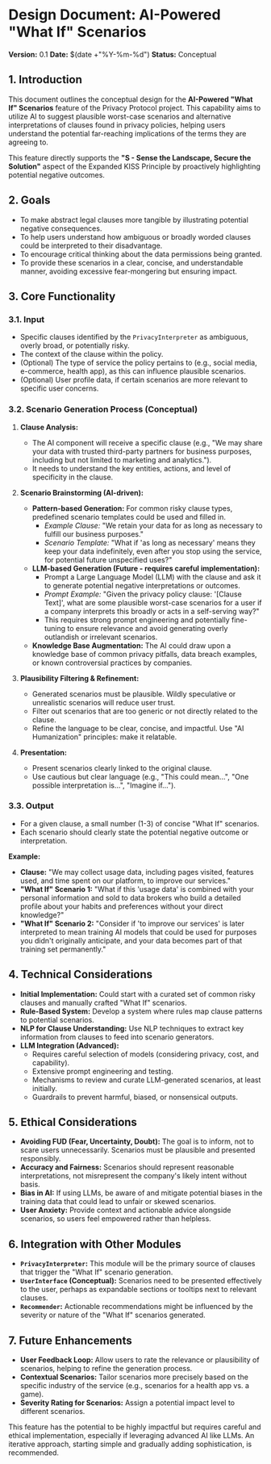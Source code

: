 # Design Document: AI-Powered "What If" Scenarios

**Version:** 0.1
**Date:** $(date +"%Y-%m-%d")
**Status:** Conceptual

## 1. Introduction

This document outlines the conceptual design for the **AI-Powered "What If" Scenarios** feature of the Privacy Protocol project. This capability aims to utilize AI to suggest plausible worst-case scenarios and alternative interpretations of clauses found in privacy policies, helping users understand the potential far-reaching implications of the terms they are agreeing to.

This feature directly supports the **"S - Sense the Landscape, Secure the Solution"** aspect of the Expanded KISS Principle by proactively highlighting potential negative outcomes.

## 2. Goals

*   To make abstract legal clauses more tangible by illustrating potential negative consequences.
*   To help users understand how ambiguous or broadly worded clauses could be interpreted to their disadvantage.
*   To encourage critical thinking about the data permissions being granted.
*   To provide these scenarios in a clear, concise, and understandable manner, avoiding excessive fear-mongering but ensuring impact.

## 3. Core Functionality

### 3.1. Input

*   Specific clauses identified by the `PrivacyInterpreter` as ambiguous, overly broad, or potentially risky.
*   The context of the clause within the policy.
*   (Optional) The type of service the policy pertains to (e.g., social media, e-commerce, health app), as this can influence plausible scenarios.
*   (Optional) User profile data, if certain scenarios are more relevant to specific user concerns.

### 3.2. Scenario Generation Process (Conceptual)

1.  **Clause Analysis:**
    *   The AI component will receive a specific clause (e.g., "We may share your data with trusted third-party partners for business purposes, including but not limited to marketing and analytics.").
    *   It needs to understand the key entities, actions, and level of specificity in the clause.

2.  **Scenario Brainstorming (AI-driven):**
    *   **Pattern-based Generation:** For common risky clause types, predefined scenario templates could be used and filled in.
        *   *Example Clause:* "We retain your data for as long as necessary to fulfill our business purposes."
        *   *Scenario Template:* "What if 'as long as necessary' means they keep your data indefinitely, even after you stop using the service, for potential future unspecified uses?"
    *   **LLM-based Generation (Future - requires careful implementation):**
        *   Prompt a Large Language Model (LLM) with the clause and ask it to generate potential negative interpretations or outcomes.
        *   *Prompt Example:* "Given the privacy policy clause: '[Clause Text]', what are some plausible worst-case scenarios for a user if a company interprets this broadly or acts in a self-serving way?"
        *   This requires strong prompt engineering and potentially fine-tuning to ensure relevance and avoid generating overly outlandish or irrelevant scenarios.
    *   **Knowledge Base Augmentation:** The AI could draw upon a knowledge base of common privacy pitfalls, data breach examples, or known controversial practices by companies.

3.  **Plausibility Filtering & Refinement:**
    *   Generated scenarios must be plausible. Wildly speculative or unrealistic scenarios will reduce user trust.
    *   Filter out scenarios that are too generic or not directly related to the clause.
    *   Refine the language to be clear, concise, and impactful. Use "AI Humanization" principles: make it relatable.

4.  **Presentation:**
    *   Present scenarios clearly linked to the original clause.
    *   Use cautious but clear language (e.g., "This could mean...", "One possible interpretation is...", "Imagine if...").

### 3.3. Output

*   For a given clause, a small number (1-3) of concise "What If" scenarios.
*   Each scenario should clearly state the potential negative outcome or interpretation.

**Example:**

*   **Clause:** "We may collect usage data, including pages visited, features used, and time spent on our platform, to improve our services."
*   **"What If" Scenario 1:** "What if this 'usage data' is combined with your personal information and sold to data brokers who build a detailed profile about your habits and preferences without your direct knowledge?"
*   **"What If" Scenario 2:** "Consider if 'to improve our services' is later interpreted to mean training AI models that could be used for purposes you didn't originally anticipate, and your data becomes part of that training set permanently."

## 4. Technical Considerations

*   **Initial Implementation:** Could start with a curated set of common risky clauses and manually crafted "What If" scenarios.
*   **Rule-Based System:** Develop a system where rules map clause patterns to potential scenarios.
*   **NLP for Clause Understanding:** Use NLP techniques to extract key information from clauses to feed into scenario generators.
*   **LLM Integration (Advanced):**
    *   Requires careful selection of models (considering privacy, cost, and capability).
    *   Extensive prompt engineering and testing.
    *   Mechanisms to review and curate LLM-generated scenarios, at least initially.
    *   Guardrails to prevent harmful, biased, or nonsensical outputs.

## 5. Ethical Considerations

*   **Avoiding FUD (Fear, Uncertainty, Doubt):** The goal is to inform, not to scare users unnecessarily. Scenarios must be plausible and presented responsibly.
*   **Accuracy and Fairness:** Scenarios should represent reasonable interpretations, not misrepresent the company's likely intent without basis.
*   **Bias in AI:** If using LLMs, be aware of and mitigate potential biases in the training data that could lead to unfair or skewed scenarios.
*   **User Anxiety:** Provide context and actionable advice alongside scenarios, so users feel empowered rather than helpless.

## 6. Integration with Other Modules

*   **`PrivacyInterpreter`:** This module will be the primary source of clauses that trigger the "What If" scenario generation.
*   **`UserInterface` (Conceptual):** Scenarios need to be presented effectively to the user, perhaps as expandable sections or tooltips next to relevant clauses.
*   **`Recommender`:** Actionable recommendations might be influenced by the severity or nature of the "What If" scenarios generated.

## 7. Future Enhancements

*   **User Feedback Loop:** Allow users to rate the relevance or plausibility of scenarios, helping to refine the generation process.
*   **Contextual Scenarios:** Tailor scenarios more precisely based on the specific industry of the service (e.g., scenarios for a health app vs. a game).
*   **Severity Rating for Scenarios:** Assign a potential impact level to different scenarios.

This feature has the potential to be highly impactful but requires careful and ethical implementation, especially if leveraging advanced AI like LLMs. An iterative approach, starting simple and gradually adding sophistication, is recommended.
